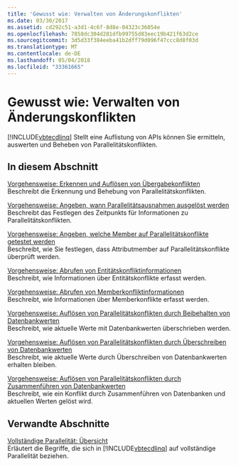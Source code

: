 ```yaml
---
title: 'Gewusst wie: Verwalten von Änderungskonflikten'
ms.date: 03/30/2017
ms.assetid: cd292c51-a3d1-4c6f-8d8e-04323c36054e
ms.openlocfilehash: 7858dc304d281dfb99755d83eec19b421f63d2ce
ms.sourcegitcommit: 3d5d33f384eeba41b2dff79d096f47ccc8d8f03d
ms.translationtype: MT
ms.contentlocale: de-DE
ms.lasthandoff: 05/04/2018
ms.locfileid: "33361665"
---
```

# <a name="how-to-manage-change-conflicts"></a>Gewusst wie: Verwalten von Änderungskonflikten
[!INCLUDE[vbtecdlinq](../../../../../../includes/vbtecdlinq-md.md)] Stellt eine Auflistung von APIs können Sie ermitteln, auswerten und Beheben von Parallelitätskonflikten.  
  
## <a name="in-this-section"></a>In diesem Abschnitt  
 [Vorgehensweise: Erkennen und Auflösen von Übergabekonflikten](../../../../../../docs/framework/data/adonet/sql/linq/how-to-detect-and-resolve-conflicting-submissions.md)  
 Beschreibt die Erkennung und Behebung von Parallelitätskonflikten.  
  
 [Vorgehensweise: Angeben, wann Parallelitätsausnahmen ausgelöst werden](../../../../../../docs/framework/data/adonet/sql/linq/how-to-specify-when-concurrency-exceptions-are-thrown.md)  
 Beschreibt das Festlegen des Zeitpunkts für Informationen zu Parallelitätskonflikten.  
  
 [Vorgehensweise: Angeben, welche Member auf Parallelitätskonflikte getestet werden](../../../../../../docs/framework/data/adonet/sql/linq/how-to-specify-which-members-are-tested-for-concurrency-conflicts.md)  
 Beschreibt, wie Sie festlegen, dass Attributmember auf Parallelitätskonflikte überprüft werden.  
  
 [Vorgehensweise: Abrufen von Entitätskonfliktinformationen](../../../../../../docs/framework/data/adonet/sql/linq/how-to-retrieve-entity-conflict-information.md)  
 Beschreibt, wie Informationen über Entitätskonflikte erfasst werden.  
  
 [Vorgehensweise: Abrufen von Memberkonfliktinformationen](../../../../../../docs/framework/data/adonet/sql/linq/how-to-retrieve-member-conflict-information.md)  
 Beschreibt, wie Informationen über Memberkonflikte erfasst werden.  
  
 [Vorgehensweise: Auflösen von Parallelitätskonflikten durch Beibehalten von Datenbankwerten](../../../../../../docs/framework/data/adonet/sql/linq/how-to-resolve-conflicts-by-retaining-database-values.md)  
 Beschreibt, wie aktuelle Werte mit Datenbankwerten überschrieben werden.  
  
 [Vorgehensweise: Auflösen von Parallelitätskonflikten durch Überschreiben von Datenbankwerten](../../../../../../docs/framework/data/adonet/sql/linq/how-to-resolve-conflicts-by-overwriting-database-values.md)  
 Beschreibt, wie aktuelle Werte durch Überschreiben von Datenbankwerten erhalten bleiben.  
  
 [Vorgehensweise: Auflösen von Parallelitätskonflikten durch Zusammenführen von Datenbankwerten](../../../../../../docs/framework/data/adonet/sql/linq/how-to-resolve-conflicts-by-merging-with-database-values.md)  
 Beschreibt, wie ein Konflikt durch Zusammenführen von Datenbanken und aktuellen Werten gelöst wird.  
  
## <a name="related-sections"></a>Verwandte Abschnitte  
 [Vollständige Parallelität: Übersicht](../../../../../../docs/framework/data/adonet/sql/linq/optimistic-concurrency-overview.md)  
 Erläutert die Begriffe, die sich in [!INCLUDE[vbtecdlinq](../../../../../../includes/vbtecdlinq-md.md)] auf vollständige Parallelität beziehen.
